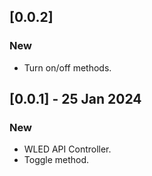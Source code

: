 ## [0.0.2]

### New
- Turn on/off methods.

## [0.0.1] - 25 Jan 2024

### New
- WLED API Controller.
- Toggle method.
